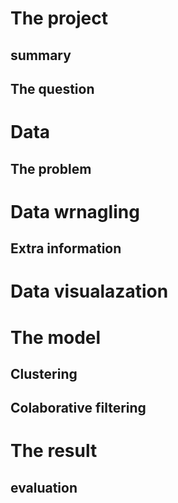 
# The project
## summary
## The question
# Data
## The problem
# Data wrnagling
## Extra information
# Data visualazation
# The model
## Clustering
## Colaborative filtering
# The result
## evaluation
